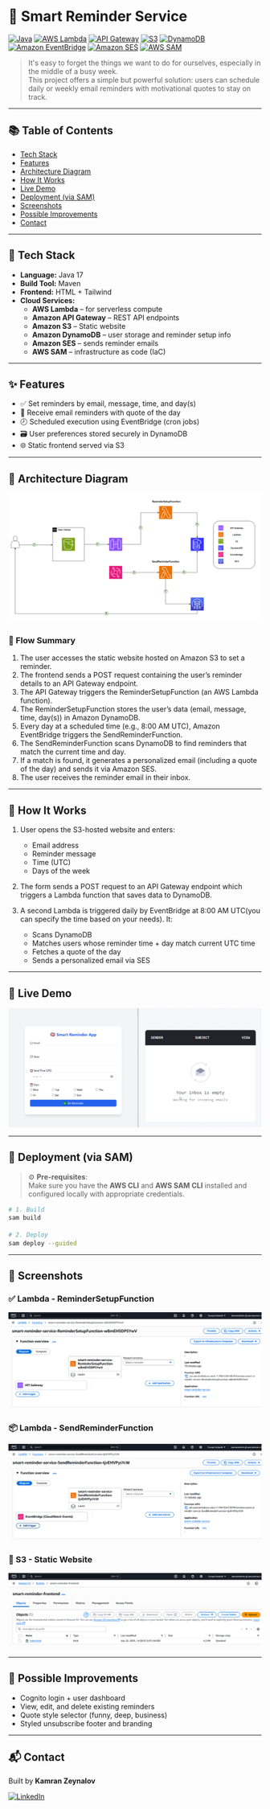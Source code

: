 # 🧠 Smart Reminder Service

[![Java](https://img.shields.io/badge/Java-17-blue.svg)](https://www.oracle.com/java/)
[![AWS Lambda](https://img.shields.io/badge/AWS%20Lambda-Serverless-yellow?logo=aws-lambda)](https://aws.amazon.com/lambda/)
[![API Gateway](https://img.shields.io/badge/API%20Gateway-REST-orange?logo=amazon-aws)](https://aws.amazon.com/api-gateway/)
[![S3](https://img.shields.io/badge/S3-Storage-569A31?logo=amazon-aws&logoColor=white)](https://aws.amazon.com/s3/)
[![DynamoDB](https://img.shields.io/badge/DynamoDB-NoSQL-blue?logo=amazon-dynamodb)](https://aws.amazon.com/dynamodb/)
[![Amazon EventBridge](https://img.shields.io/badge/EventBridge-Scheduler-brown?logo=amazon-aws)](https://aws.amazon.com/eventbridge/)
[![Amazon SES](https://img.shields.io/badge/Amazon%20SES-Email-lightgrey?logo=amazon-aws)](https://aws.amazon.com/ses/)
[![AWS SAM](https://img.shields.io/badge/SAM-IaC-FF9900?logo=aws)](https://aws.amazon.com/serverless/sam/)

> It's easy to forget the things we want to do for ourselves, especially in the middle of a busy week.  
> This project offers a simple but powerful solution: users can schedule daily or weekly email reminders with motivational quotes to stay on track.

---

## 📚 Table of Contents

- [Tech Stack](#-tech-stack)
- [Features](#-features)
- [Architecture Diagram](#-architecture-diagram)
- [How It Works](#-how-it-works)
- [Live Demo](#-live-demo)
- [Deployment (via SAM)](#-deployment-via-sam)
- [Screenshots](#-screenshots)
- [Possible Improvements](#-possible-improvements)
- [Contact](#-contact)

---

## 📌 Tech Stack

- **Language:** Java 17
- **Build Tool:** Maven
- **Frontend:** HTML + Tailwind
- **Cloud Services:**
    - **AWS Lambda** – for serverless compute
    - **Amazon API Gateway** – REST API endpoints
    - **Amazon S3** – Static website
    - **Amazon DynamoDB** – user storage and reminder setup info
    - **Amazon SES** – sends reminder emails
    - **AWS SAM** – infrastructure as code (IaC)

---

## ✨ Features

- ✅ Set reminders by email, message, time, and day(s)
- 📧 Receive email reminders with quote of the day
- 🕗 Scheduled execution using EventBridge (cron jobs)
- 🗃️ User preferences stored securely in DynamoDB
- 🌐 Static frontend served via S3

---

## 📐 Architecture Diagram

![Architecture Diagram](assets/architecture_diagram.PNG)

### 🔄 Flow Summary

1. The user accesses the static website hosted on Amazon S3 to set a reminder.
2. The frontend sends a POST request containing the user’s reminder details to an API Gateway endpoint.
3. The API Gateway triggers the ReminderSetupFunction (an AWS Lambda function).
4. The ReminderSetupFunction stores the user’s data (email, message, time, day(s)) in Amazon DynamoDB.
5. Every day at a scheduled time (e.g., 8:00 AM UTC), Amazon EventBridge triggers the SendReminderFunction.
6. The SendReminderFunction scans DynamoDB to find reminders that match the current time and day.
7. If a match is found, it generates a personalized email (including a quote of the day) and sends it via Amazon SES.
8. The user receives the reminder email in their inbox.

---

## 📖 How It Works

1. User opens the S3-hosted website and enters:
    - Email address
    - Reminder message
    - Time (UTC)
    - Days of the week

2. The form sends a POST request to an API Gateway endpoint which triggers a Lambda function that saves data to DynamoDB.

3. A second Lambda is triggered daily by EventBridge at 8:00 AM UTC(you can specify the time based on your needs). It:
    - Scans DynamoDB
    - Matches users whose reminder time + day match current UTC time
    - Fetches a quote of the day
    - Sends a personalized email via SES

---

## 🧪 Live Demo

![Live Demo](assets/live-demo.gif)

---

## 🚀 Deployment (via SAM)

> ⚙️ **Pre-requisites**:  
> Make sure you have the **AWS CLI** and **AWS SAM CLI** installed and configured locally with appropriate credentials.

```bash
# 1. Build
sam build

# 2. Deploy
sam deploy --guided

```

---
## 📖 Screenshots

### ✅ Lambda - ReminderSetupFunction
![Lambda SignupFunction](assets/remindersetupfunction.PNG)

### 📦 Lambda - SendReminderFunction
![Lambda - VerifyFunction](assets/sendreminderfunction.PNG)

### 🔔 S3 - Static Website
![S3 - Static Website](assets/aws-s3.PNG)

---

## 🧭 Possible Improvements

- Cognito login + user dashboard
- View, edit, and delete existing reminders
- Quote style selector (funny, deep, business)
- Styled unsubscribe footer and branding

---

## 📬 Contact

Built by **Kamran Zeynalov**

[![LinkedIn](https://img.shields.io/badge/LinkedIn-blue?logo=linkedin&style=flat-square)](https://www.linkedin.com/in/zeynalov-kamran/)
